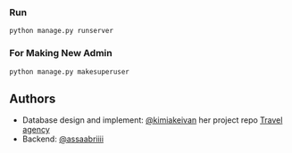 ### Run 

`python manage.py runserver`

### For Making New Admin 

`python manage.py makesuperuser`

## Authors

- Database design and implement: [@kimiakeivan](https://github.com/kimiakeivan) her project repo [Travel agency](https://github.com/kimiakeivan/TravelAgency)
- Backend: [@assaabriiii](https://github.com/assaabriiii) 

